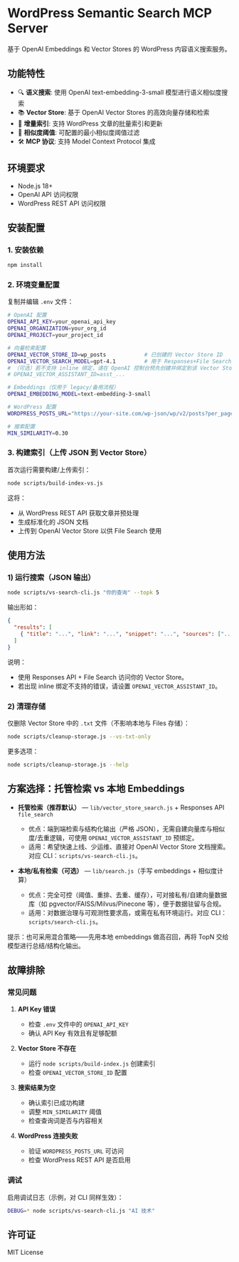 # WordPress Semantic Search MCP Server

基于 OpenAI Embeddings 和 Vector Stores 的 WordPress 内容语义搜索服务。

## 功能特性

- 🔍 **语义搜索**: 使用 OpenAI text-embedding-3-small 模型进行语义相似度搜索
- 📚 **Vector Store**: 基于 OpenAI Vector Stores 的高效向量存储和检索
- 🔄 **增量索引**: 支持 WordPress 文章的批量索引和更新
- 🎯 **相似度阈值**: 可配置的最小相似度阈值过滤
- 🛠️ **MCP 协议**: 支持 Model Context Protocol 集成

## 环境要求

- Node.js 18+
- OpenAI API 访问权限
- WordPress REST API 访问权限

## 安装配置

### 1. 安装依赖

```bash
npm install
```

### 2. 环境变量配置

复制并编辑 `.env` 文件：

```bash
# OpenAI 配置
OPENAI_API_KEY=your_openai_api_key
OPENAI_ORGANIZATION=your_org_id
OPENAI_PROJECT=your_project_id

# 向量检索配置
OPENAI_VECTOR_STORE_ID=wp_posts            # 已创建的 Vector Store ID
OPENAI_VECTOR_SEARCH_MODEL=gpt-4.1         # 用于 Responses+File Search 的模型（默认 gpt-4o-mini）
# （可选）若不支持 inline 绑定，请在 OpenAI 控制台预先创建并绑定到该 Vector Store 的 Assistant：
# OPENAI_VECTOR_ASSISTANT_ID=asst_...

# Embeddings（仅用于 legacy/备用流程）
OPENAI_EMBEDDING_MODEL=text-embedding-3-small

# WordPress 配置
WORDPRESS_POSTS_URL="https://your-site.com/wp-json/wp/v2/posts?per_page=100&page=1"

# 搜索配置
MIN_SIMILARITY=0.30
```

### 3. 构建索引（上传 JSON 到 Vector Store）

首次运行需要构建/上传索引：

```bash
node scripts/build-index-vs.js
```

这将：
- 从 WordPress REST API 获取文章并预处理
- 生成标准化的 JSON 文档
- 上传到 OpenAI Vector Store 以供 File Search 使用

## 使用方法

### 1) 运行搜索（JSON 输出）

```bash
node scripts/vs-search-cli.js "你的查询" --topk 5
```

输出形如：

```json
{
  "results": [
    { "title": "...", "link": "...", "snippet": "...", "sources": ["..."] }
  ]
}
```

说明：
- 使用 Responses API + File Search 访问你的 Vector Store。
- 若出现 inline 绑定不支持的错误，请设置 `OPENAI_VECTOR_ASSISTANT_ID`。

### 2) 清理存储

仅删除 Vector Store 中的 `.txt` 文件（不影响本地与 Files 存储）：

```bash
node scripts/cleanup-storage.js --vs-txt-only
```

更多选项：

```bash
node scripts/cleanup-storage.js --help
```

## 方案选择：托管检索 vs 本地 Embeddings

* **托管检索（推荐默认）** — `lib/vector_store_search.js` + Responses API `file_search`
  - 优点：端到端检索与结构化输出（严格 JSON），无需自建向量库与相似度/去重逻辑，可使用 `OPENAI_VECTOR_ASSISTANT_ID` 预绑定。
  - 适用：希望快速上线、少运维、直接对 OpenAI Vector Store 文档搜索。对应 CLI：`scripts/vs-search-cli.js`。

* **本地/私有检索（可选）** — `lib/search.js`（手写 embeddings + 相似度计算）
  - 优点：完全可控（阈值、重排、去重、缓存），可对接私有/自建向量数据库（如 pgvector/FAISS/Milvus/Pinecone 等），便于数据驻留与合规。
  - 适用：对数据治理与可观测性要求高，或需在私有环境运行。对应 CLI：`scripts/search-cli.js`。

提示：也可采用混合策略——先用本地 embeddings 做高召回，再将 TopN 交给模型进行总结/结构化输出。

## 故障排除

### 常见问题

1. **API Key 错误**
   - 检查 `.env` 文件中的 `OPENAI_API_KEY`
   - 确认 API Key 有效且有足够配额

2. **Vector Store 不存在**
   - 运行 `node scripts/build-index.js` 创建索引
   - 检查 `OPENAI_VECTOR_STORE_ID` 配置

3. **搜索结果为空**
   - 确认索引已成功构建
   - 调整 `MIN_SIMILARITY` 阈值
   - 检查查询词是否与内容相关

4. **WordPress 连接失败**
   - 验证 `WORDPRESS_POSTS_URL` 可访问
   - 检查 WordPress REST API 是否启用

### 调试

启用调试日志（示例，对 CLI 同样生效）：
```bash
DEBUG=* node scripts/vs-search-cli.js "AI 技术"
```

## 许可证

MIT License
